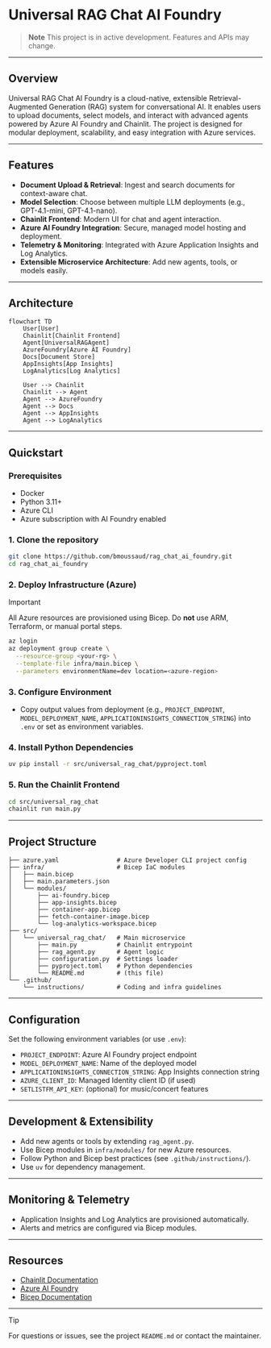 # Universal RAG Chat AI Foundry

> **Note**
> This project is in active development. Features and APIs may change.

---

## Overview

Universal RAG Chat AI Foundry is a cloud-native, extensible Retrieval-Augmented Generation (RAG) system for conversational AI. It enables users to upload documents, select models, and interact with advanced agents powered by Azure AI Foundry and Chainlit. The project is designed for modular deployment, scalability, and easy integration with Azure services.

---

## Features

- **Document Upload & Retrieval**: Ingest and search documents for context-aware chat.
- **Model Selection**: Choose between multiple LLM deployments (e.g., GPT-4.1-mini, GPT-4.1-nano).
- **Chainlit Frontend**: Modern UI for chat and agent interaction.
- **Azure AI Foundry Integration**: Secure, managed model hosting and deployment.
- **Telemetry & Monitoring**: Integrated with Azure Application Insights and Log Analytics.
- **Extensible Microservice Architecture**: Add new agents, tools, or models easily.

---

## Architecture

```mermaid
flowchart TD
    User[User]
    Chainlit[Chainlit Frontend]
    Agent[UniversalRAGAgent]
    AzureFoundry[Azure AI Foundry]
    Docs[Document Store]
    AppInsights[App Insights]
    LogAnalytics[Log Analytics]

    User --> Chainlit
    Chainlit --> Agent
    Agent --> AzureFoundry
    Agent --> Docs
    Agent --> AppInsights
    Agent --> LogAnalytics
```

---

## Quickstart

### Prerequisites

- Docker
- Python 3.11+
- Azure CLI
- Azure subscription with AI Foundry enabled

### 1. Clone the repository

```bash
git clone https://github.com/bmoussaud/rag_chat_ai_foundry.git
cd rag_chat_ai_foundry
```

### 2. Deploy Infrastructure (Azure)

> [!IMPORTANT]
> All Azure resources are provisioned using Bicep. Do **not** use ARM, Terraform, or manual portal steps.

```bash
az login
az deployment group create \
  --resource-group <your-rg> \
  --template-file infra/main.bicep \
  --parameters environmentName=dev location=<azure-region>
```

### 3. Configure Environment

- Copy output values from deployment (e.g., `PROJECT_ENDPOINT`, `MODEL_DEPLOYMENT_NAME`, `APPLICATIONINSIGHTS_CONNECTION_STRING`) into `.env` or set as environment variables.

### 4. Install Python Dependencies

```bash
uv pip install -r src/universal_rag_chat/pyproject.toml
```

### 5. Run the Chainlit Frontend

```bash
cd src/universal_rag_chat
chainlit run main.py
```

---

## Project Structure

```
├── azure.yaml                # Azure Developer CLI project config
├── infra/                    # Bicep IaC modules
│   ├── main.bicep
│   ├── main.parameters.json
│   └── modules/
│       ├── ai-foundry.bicep
│       ├── app-insights.bicep
│       ├── container-app.bicep
│       ├── fetch-container-image.bicep
│       └── log-analytics-workspace.bicep
├── src/
│   └── universal_rag_chat/   # Main microservice
│       ├── main.py           # Chainlit entrypoint
│       ├── rag_agent.py      # Agent logic
│       ├── configuration.py  # Settings loader
│       ├── pyproject.toml    # Python dependencies
│       └── README.md         # (this file)
└── .github/
    └── instructions/         # Coding and infra guidelines
```

---

## Configuration

Set the following environment variables (or use `.env`):

- `PROJECT_ENDPOINT`: Azure AI Foundry project endpoint
- `MODEL_DEPLOYMENT_NAME`: Name of the deployed model
- `APPLICATIONINSIGHTS_CONNECTION_STRING`: App Insights connection string
- `AZURE_CLIENT_ID`: Managed Identity client ID (if used)
- `SETLISTFM_API_KEY`: (optional) for music/concert features

---

## Development & Extensibility

- Add new agents or tools by extending `rag_agent.py`.
- Use Bicep modules in `infra/modules/` for new Azure resources.
- Follow Python and Bicep best practices (see `.github/instructions/`).
- Use `uv` for dependency management.

---

## Monitoring & Telemetry

- Application Insights and Log Analytics are provisioned automatically.
- Alerts and metrics are configured via Bicep modules.

---

## Resources

- [Chainlit Documentation](https://docs.chainlit.io/)
- [Azure AI Foundry](https://learn.microsoft.com/en-us/azure/ai-foundry/)
- [Bicep Documentation](https://learn.microsoft.com/en-us/azure/azure-resource-manager/bicep/)

---

> [!TIP]
> For questions or issues, see the project `README.md` or contact the maintainer.
